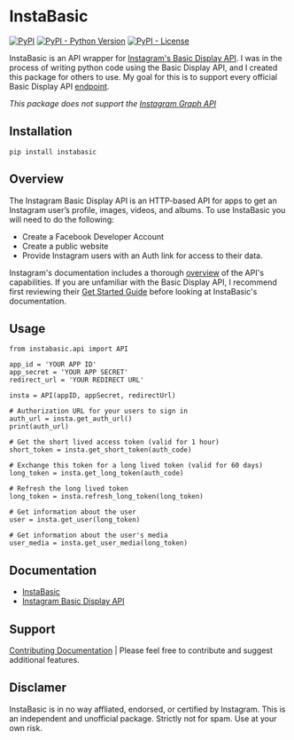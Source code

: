 # InstaBasic

[![PyPI](https://img.shields.io/pypi/v/instabasic)](https://pypi.org/project/instabasic/)
[![PyPI - Python Version](https://img.shields.io/pypi/pyversions/instabasic)](https://github.com/ChaseRun/instabasic)
[![PyPI - License](https://img.shields.io/pypi/l/instabasic)](https://github.com/ChaseRun/instabasic/blob/master/LICENSE)

InstaBasic is an API wrapper for [Instagram's Basic Display API](https://developers.facebook.com/docs/instagram-basic-display-api/). I was in the process of writing python code using the Basic Display API, and I created this package for others to use. My goal for this is to support every official Basic Display API [endpoint](https://developers.facebook.com/docs/instagram-basic-display-api/reference).

_This package does not support the [Instagram Graph API](https://developers.facebook.com/docs/instagram-api/)_

## Installation

`pip install instabasic`

## Overview

The Instagram Basic Display API is an HTTP-based API for apps to get an Instagram user’s profile, images, videos, and albums. To use InstaBasic you will need to do the following:

 - Create a Facebook Developer Account
 - Create a public website
 - Provide Instagram users with an Auth link for access to their data.

Instagram's documentation includes a thorough [overview](https://developers.facebook.com/docs/instagram-basic-display-api/overview) of the API's capabilities. If you are unfamiliar with the Basic Display API, I recommend first reviewing their [Get Started Guide](https://developers.facebook.com/docs/instagram-basic-display-api/getting-started) before looking at InstaBasic's documentation.

## Usage

```
from instabasic.api import API

app_id = 'YOUR APP ID'
app_secret = 'YOUR APP SECRET'
redirect_url = 'YOUR REDIRECT URL'

insta = API(appID, appSecret, redirectUrl)

# Authorization URL for your users to sign in
auth_url = insta.get_auth_url()
print(auth_url)

# Get the short lived access token (valid for 1 hour)
short_token = insta.get_short_token(auth_code)

# Exchange this token for a long lived token (valid for 60 days)
long_token = insta.get_long_token(auth_code)

# Refresh the long lived token
long_token = insta.refresh_long_token(long_token)

# Get information about the user
user = insta.get_user(long_token)

# Get information about the user's media
user_media = insta.get_user_media(long_token)
```

## Documentation

 - [InstaBasic](https://github.com/ChaseRun/instabasic)
 - [Instagram Basic Display API](https://developers.facebook.com/docs/instagram-basic-display-api/)

## Support

[Contributing Documentation](https://github.com/ChaseRun/instabasic) | Please feel free to contribute and suggest additional features.

## Disclamer

InstaBasic is in no way affliated, endorsed, or certified by Instagram. This is an independent and unofficial package. Strictly not for spam. Use at your own risk.
